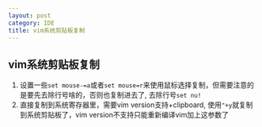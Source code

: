 ```yaml
---
layout: post
category: IDE
title: vim系统剪贴板复制
---
```


## vim系统剪贴板复制

1. 设置一些```set mouse-=a```或者```set mouse=r```来使用鼠标选择复制，但需要注意的是要先去除行号啥的，否则也复制进去了, 去除行号```set nu!```
2. 直接复制到系统寄存器里，需要vim version支持+clipboard, 使用```"+y```就复制到系统剪贴板了，vim version不支持只能重新编译vim加上这参数了



